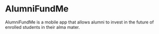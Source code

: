 # AlumniFundMe
AlumniFundMe is a mobile app that allows alumni to invest in the future of enrolled students in their alma mater.
